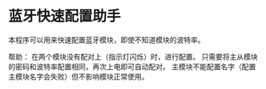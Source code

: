 # 蓝牙快速配置助手
本程序可以用来快速配置蓝牙模块，即使不知道模块的波特率。

帮助：
在两个模块没有配对上（指示灯闪烁）时，进行配置。
只需要将主从模块的密码和波特率配置相同，再次上电即可自动配对。
主模块不能配置名字（配置主模块名字会失败）但不影响模块正常使用。
